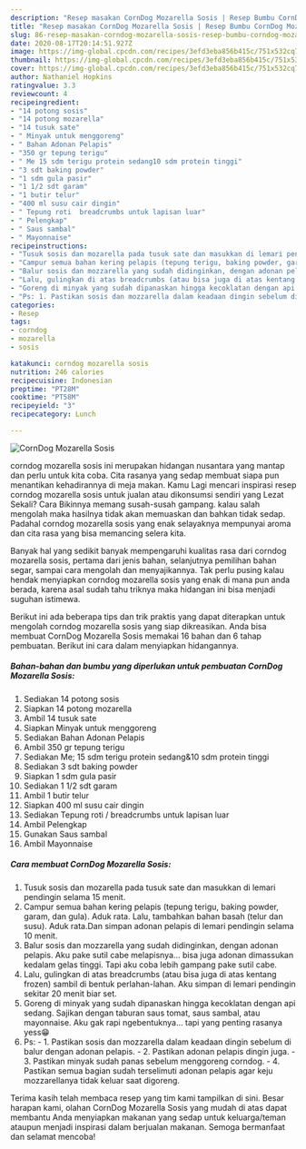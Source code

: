 ```yaml
---
description: "Resep masakan CornDog Mozarella Sosis | Resep Bumbu CornDog Mozarella Sosis Yang Lezat Sekali"
title: "Resep masakan CornDog Mozarella Sosis | Resep Bumbu CornDog Mozarella Sosis Yang Lezat Sekali"
slug: 86-resep-masakan-corndog-mozarella-sosis-resep-bumbu-corndog-mozarella-sosis-yang-lezat-sekali
date: 2020-08-17T20:14:51.927Z
image: https://img-global.cpcdn.com/recipes/3efd3eba856b415c/751x532cq70/corndog-mozarella-sosis-foto-resep-utama.jpg
thumbnail: https://img-global.cpcdn.com/recipes/3efd3eba856b415c/751x532cq70/corndog-mozarella-sosis-foto-resep-utama.jpg
cover: https://img-global.cpcdn.com/recipes/3efd3eba856b415c/751x532cq70/corndog-mozarella-sosis-foto-resep-utama.jpg
author: Nathaniel Hopkins
ratingvalue: 3.3
reviewcount: 4
recipeingredient:
- "14 potong sosis"
- "14 potong mozarella"
- "14 tusuk sate"
- " Minyak untuk menggoreng"
- " Bahan Adonan Pelapis"
- "350 gr tepung terigu"
- " Me 15 sdm terigu protein sedang10 sdm protein tinggi"
- "3 sdt baking powder"
- "1 sdm gula pasir"
- "1 1/2 sdt garam"
- "1 butir telur"
- "400 ml susu cair dingin"
- " Tepung roti  breadcrumbs untuk lapisan luar"
- " Pelengkap"
- " Saus sambal"
- " Mayonnaise"
recipeinstructions:
- "Tusuk sosis dan mozarella pada tusuk sate dan masukkan di lemari pendingin selama 15 menit."
- "Campur semua bahan kering pelapis (tepung terigu, baking powder, garam, dan gula). Aduk rata. Lalu, tambahkan bahan basah (telur dan susu). Aduk rata.Dan simpan adonan pelapis di lemari pendingin selama 10 menit."
- "Balur sosis dan mozzarella yang sudah didinginkan, dengan adonan pelapis. Aku pake sutil cabe melapisnya... bisa juga adonan dimassukan kedalam gelas tinggi. Tapi aku coba lebih gampang pake sutil cabe."
- "Lalu, gulingkan di atas breadcrumbs (atau bisa juga di atas kentang frozen) sambil di bentuk perlahan-lahan. Aku simpan di lemari pendingin sekitar 20 menit biar set."
- "Goreng di minyak yang sudah dipanaskan hingga kecoklatan dengan api sedang. Sajikan dengan taburan saus tomat, saus sambal, atau mayonnaise. Aku gak rapi ngebentuknya... tapi yang penting rasanya yess😁"
- "Ps: 1. Pastikan sosis dan mozzarella dalam keadaan dingin sebelum di balur dengan adonan pelapis. 2. Pastikan adonan pelapis dingin juga. 3. Pastikan minyak sudah panas sebelum menggoreng corndog. 4. Pastikan semua bagian sudah terselimuti adonan pelapis agar keju mozzarellanya tidak keluar saat digoreng."
categories:
- Resep
tags:
- corndog
- mozarella
- sosis

katakunci: corndog mozarella sosis 
nutrition: 246 calories
recipecuisine: Indonesian
preptime: "PT28M"
cooktime: "PT58M"
recipeyield: "3"
recipecategory: Lunch

---
```



![CornDog Mozarella Sosis](https://img-global.cpcdn.com/recipes/3efd3eba856b415c/751x532cq70/corndog-mozarella-sosis-foto-resep-utama.jpg)


corndog mozarella sosis ini merupakan hidangan nusantara yang mantap dan perlu untuk kita coba. Cita rasanya yang sedap membuat siapa pun menantikan kehadirannya di meja makan.
Kamu Lagi mencari inspirasi resep corndog mozarella sosis untuk jualan atau dikonsumsi sendiri yang Lezat Sekali? Cara Bikinnya memang susah-susah gampang. kalau salah mengolah maka hasilnya tidak akan memuaskan dan bahkan tidak sedap. Padahal corndog mozarella sosis yang enak selayaknya mempunyai aroma dan cita rasa yang bisa memancing selera kita.

Banyak hal yang sedikit banyak mempengaruhi kualitas rasa dari corndog mozarella sosis, pertama dari jenis bahan, selanjutnya pemilihan bahan segar, sampai cara mengolah dan menyajikannya. Tak perlu pusing kalau hendak menyiapkan corndog mozarella sosis yang enak di mana pun anda berada, karena asal sudah tahu triknya maka hidangan ini bisa menjadi suguhan istimewa.




Berikut ini ada beberapa tips dan trik praktis yang dapat diterapkan untuk mengolah corndog mozarella sosis yang siap dikreasikan. Anda bisa membuat CornDog Mozarella Sosis memakai 16 bahan dan 6 tahap pembuatan. Berikut ini cara dalam menyiapkan hidangannya.

<!--inarticleads1-->

##### Bahan-bahan dan bumbu yang diperlukan untuk pembuatan CornDog Mozarella Sosis:

1. Sediakan 14 potong sosis
1. Siapkan 14 potong mozarella
1. Ambil 14 tusuk sate
1. Siapkan  Minyak untuk menggoreng
1. Sediakan  Bahan Adonan Pelapis
1. Ambil 350 gr tepung terigu
1. Sediakan  Me; 15 sdm terigu protein sedang&amp;10 sdm protein tinggi
1. Sediakan 3 sdt baking powder
1. Siapkan 1 sdm gula pasir
1. Sediakan 1 1/2 sdt garam
1. Ambil 1 butir telur
1. Siapkan 400 ml susu cair dingin
1. Sediakan  Tepung roti / breadcrumbs untuk lapisan luar
1. Ambil  Pelengkap
1. Gunakan  Saus sambal
1. Ambil  Mayonnaise




<!--inarticleads2-->

##### Cara membuat CornDog Mozarella Sosis:

1. Tusuk sosis dan mozarella pada tusuk sate dan masukkan di lemari pendingin selama 15 menit.
1. Campur semua bahan kering pelapis (tepung terigu, baking powder, garam, dan gula). Aduk rata. Lalu, tambahkan bahan basah (telur dan susu). Aduk rata.Dan simpan adonan pelapis di lemari pendingin selama 10 menit.
1. Balur sosis dan mozzarella yang sudah didinginkan, dengan adonan pelapis. Aku pake sutil cabe melapisnya... bisa juga adonan dimassukan kedalam gelas tinggi. Tapi aku coba lebih gampang pake sutil cabe.
1. Lalu, gulingkan di atas breadcrumbs (atau bisa juga di atas kentang frozen) sambil di bentuk perlahan-lahan. Aku simpan di lemari pendingin sekitar 20 menit biar set.
1. Goreng di minyak yang sudah dipanaskan hingga kecoklatan dengan api sedang. Sajikan dengan taburan saus tomat, saus sambal, atau mayonnaise. Aku gak rapi ngebentuknya... tapi yang penting rasanya yess😁
1. Ps: - 1. Pastikan sosis dan mozzarella dalam keadaan dingin sebelum di balur dengan adonan pelapis. - 2. Pastikan adonan pelapis dingin juga. - 3. Pastikan minyak sudah panas sebelum menggoreng corndog. - 4. Pastikan semua bagian sudah terselimuti adonan pelapis agar keju mozzarellanya tidak keluar saat digoreng.




Terima kasih telah membaca resep yang tim kami tampilkan di sini. Besar harapan kami, olahan CornDog Mozarella Sosis yang mudah di atas dapat membantu Anda menyiapkan makanan yang sedap untuk keluarga/teman ataupun menjadi inspirasi dalam berjualan makanan. Semoga bermanfaat dan selamat mencoba!
